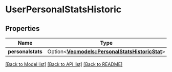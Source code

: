 # UserPersonalStatsHistoric

## Properties

Name | Type | Description | Notes
------------ | ------------- | ------------- | -------------
**personalstats** | Option<[**Vec<models::PersonalStatsHistoricStat>**](PersonalStatsHistoricStat.md)> |  | [optional]

[[Back to Model list]](../README.md#documentation-for-models) [[Back to API list]](../README.md#documentation-for-api-endpoints) [[Back to README]](../README.md)


